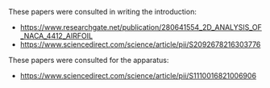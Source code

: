 These papers were consulted in writing the introduction:
* https://www.researchgate.net/publication/280641554_2D_ANALYSIS_OF_NACA_4412_AIRFOIL
* https://www.sciencedirect.com/science/article/pii/S2092678216303776

These papers were consulted for the apparatus:
* https://www.sciencedirect.com/science/article/pii/S1110016821006906